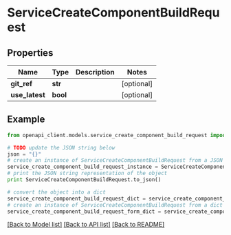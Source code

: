# ServiceCreateComponentBuildRequest


## Properties

Name | Type | Description | Notes
------------ | ------------- | ------------- | -------------
**git_ref** | **str** |  | [optional] 
**use_latest** | **bool** |  | [optional] 

## Example

```python
from openapi_client.models.service_create_component_build_request import ServiceCreateComponentBuildRequest

# TODO update the JSON string below
json = "{}"
# create an instance of ServiceCreateComponentBuildRequest from a JSON string
service_create_component_build_request_instance = ServiceCreateComponentBuildRequest.from_json(json)
# print the JSON string representation of the object
print ServiceCreateComponentBuildRequest.to_json()

# convert the object into a dict
service_create_component_build_request_dict = service_create_component_build_request_instance.to_dict()
# create an instance of ServiceCreateComponentBuildRequest from a dict
service_create_component_build_request_form_dict = service_create_component_build_request.from_dict(service_create_component_build_request_dict)
```
[[Back to Model list]](../README.md#documentation-for-models) [[Back to API list]](../README.md#documentation-for-api-endpoints) [[Back to README]](../README.md)


